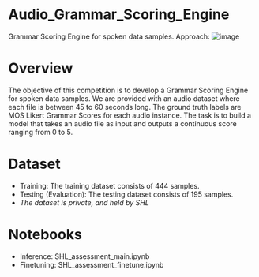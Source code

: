 # Audio_Grammar_Scoring_Engine
Grammar Scoring Engine for spoken data samples.
Approach:
![image](https://github.com/user-attachments/assets/f7a52473-94da-4262-ada4-af75438d646a)


# Overview
The objective of this competition is to develop a Grammar Scoring Engine for spoken data samples. We are provided with an audio dataset where each file is between 45 to 60 seconds long. The ground truth labels are MOS Likert Grammar Scores for each audio instance. The task is to build a model that takes an audio file as input and outputs a continuous score ranging from 0 to 5.

# Dataset
-    Training: The training dataset consists of 444 samples. 
-    Testing (Evaluation): The testing dataset consists of 195 samples. 
-    *The dataset is private, and held by SHL*

# Notebooks
- Inference: SHL_assessment_main.ipynb
- Finetuning: SHL_assessment_finetune.ipynb

